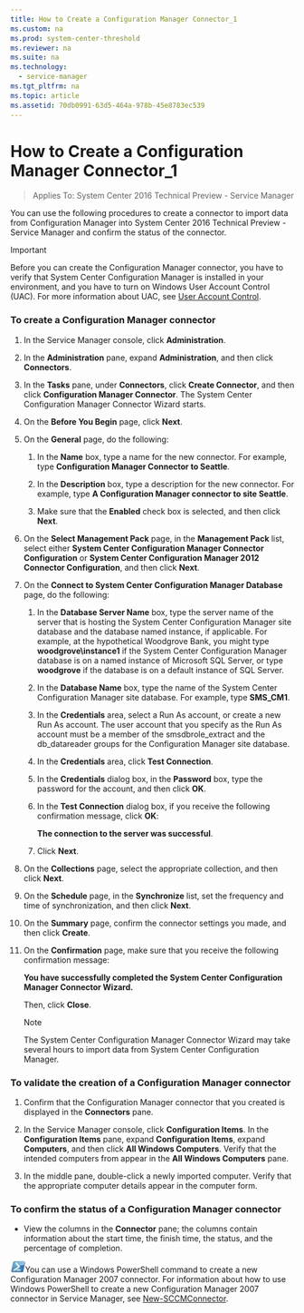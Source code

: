 ```yaml
---
title: How to Create a Configuration Manager Connector_1
ms.custom: na
ms.prod: system-center-threshold
ms.reviewer: na
ms.suite: na
ms.technology: 
  - service-manager
ms.tgt_pltfrm: na
ms.topic: article
ms.assetid: 70db0991-63d5-464a-978b-45e8783ec539
---
```

# How to Create a Configuration Manager Connector_1

>Applies To: System Center 2016 Technical Preview - Service Manager

You can use the following procedures to create a connector to import data from Configuration Manager into System Center 2016 Technical Preview - Service Manager and confirm the status of the connector.

> [!IMPORTANT]
> Before you can create the Configuration Manager connector, you have to verify that System Center Configuration Manager is installed in your environment, and you have to turn on Windows User Account Control (UAC). For more information about UAC, see [User Account Control](http://go.microsoft.com/fwlink/p/?LinkID=177523).

### To create a Configuration Manager connector

1.  In the Service Manager console, click **Administration**.

2.  In the **Administration** pane, expand **Administration**, and then click **Connectors**.

3.  In the **Tasks** pane, under **Connectors**, click **Create Connector**, and then click **Configuration Manager Connector**. The System Center Configuration Manager Connector Wizard starts.

4.  On the **Before You Begin** page, click **Next**.

5.  On the **General** page, do the following:

    1.  In the **Name** box, type a name for the new connector. For example, type **Configuration Manager Connector to Seattle**.

    2.  In the **Description** box, type a description for the new connector. For example, type **A Configuration Manager connector to site Seattle**.

    3.  Make sure that the **Enabled** check box is selected, and then click **Next**.

6.  On the **Select Management Pack** page, in the **Management Pack** list, select either **System Center Configuration Manager Connector Configuration** or **System Center Configuration Manager 2012 Connector Configuration**, and then click **Next**.

7.  On the **Connect to System Center Configuration Manager Database** page, do the following:

    1.  In the **Database Server Name** box, type the server name of the server that is hosting the System Center Configuration Manager site database and the database named instance, if applicable. For example, at the hypothetical Woodgrove Bank, you might type **woodgrove\instance1** if the System Center Configuration Manager database is on a named instance of Microsoft SQL Server, or type **woodgrove** if the database is on a default instance of SQL Server.

    2.  In the **Database Name** box, type the name of the System Center Configuration Manager site database. For example, type **SMS_CM1**.

    3.  In the **Credentials** area, select a Run As account, or create a new Run As account. The user account that you specify as the Run As account must be a member of the smsdbrole_extract and the db_datareader groups for the Configuration Manager site database.

    4.  In the **Credentials** area, click **Test Connection**.

    5.  In the **Credentials** dialog box, in the **Password** box, type the password for the account, and then click **OK**.

    6.  In the **Test Connection** dialog box, if you receive the following confirmation message, click **OK**:

        **The connection to the server was successful**.

    7.  Click **Next**.

8.  On the **Collections** page, select the appropriate collection, and then click **Next**.

9. On the **Schedule** page, in the **Synchronize** list, set the frequency and time of synchronization, and then click **Next**.

10. On the **Summary** page, confirm the connector settings you made, and then click **Create**.

11. On the **Confirmation** page, make sure that you receive the following confirmation message:

    **You have successfully completed the System Center Configuration Manager Connector Wizard.**

    Then, click **Close**.

    > [!NOTE]
    > The System Center Configuration Manager Connector Wizard may take several hours to import data from System Center Configuration Manager.

### To validate the creation of a Configuration Manager connector

1.  Confirm that the Configuration Manager connector that you created is displayed in the **Connectors** pane.

2.  In the Service Manager console, click **Configuration Items**. In the **Configuration Items** pane, expand **Configuration Items**, expand **Computers**, and then click **All Windows Computers**. Verify that the intended computers from  appear in the **All Windows Computers** pane.

3.  In the middle pane, double-click a newly imported computer. Verify that the appropriate computer details appear in the computer form.

### To confirm the status of a Configuration Manager connector

-   View the columns in the **Connector** pane; the columns contain information about the start time, the finish time, the status, and the percentage of completion.

![](../../media/pssymbol.png)You can use a Windows PowerShell command to create a new Configuration Manager 2007 connector. For information about how to use Windows PowerShell to create a new Configuration Manager 2007 connector in Service Manager, see [New-SCCMConnector](http://go.microsoft.com/fwlink/p/?LinkId=225350).



